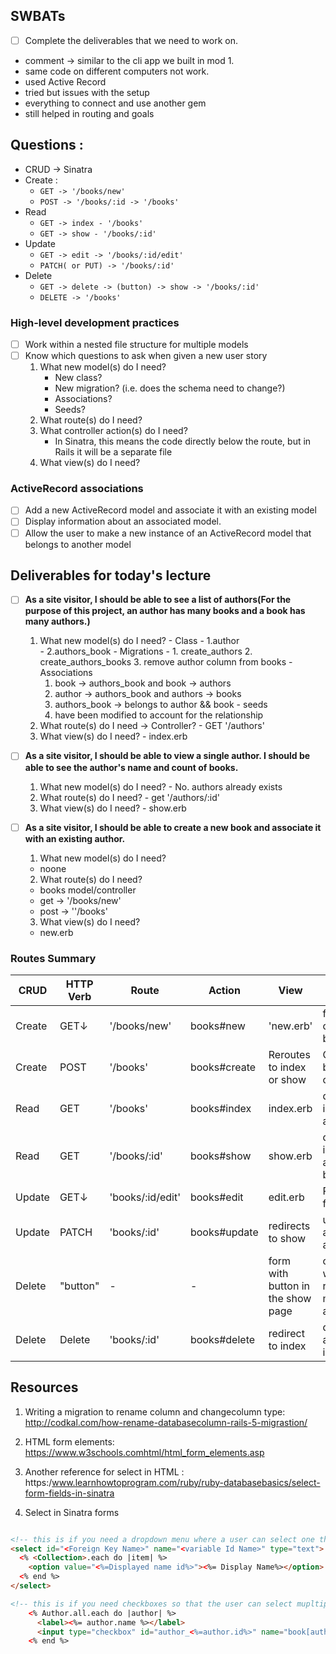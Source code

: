 ## SWBATs
  - [ ] Complete the deliverables that we need to work on.
  - comment -> similar to the cli app we built in mod 1.
  - same code on different computers not work.
  - used Active Record
  - tried but issues with the setup
  - everything to connect and use another gem
  - still helped in routing and goals


## Questions :
  - CRUD -> Sinatra
  - Create :
    - ```GET -> '/books/new'```
    - ```POST -> '/books/:id -> '/books'```
  - Read
    - ```GET -> index - '/books'```
    - ```GET -> show - '/books/:id'```
  - Update
    - ```GET -> edit -> '/books/:id/edit'```
    - ```PATCH( or PUT) -> '/books/:id'```
  - Delete
    - ```GET -> delete -> (button) -> show -> '/books/:id'```
    - ```DELETE -> '/books'```

### High-level development practices
 - [ ] Work within a nested file structure for multiple models
 - [ ] Know which questions to ask when given a new user story
    1. What new model(s) do I need?
       - New class?
       - New migration? (i.e. does the schema need to change?)
       - Associations?
       - Seeds?
    2. What route(s) do I need?
    3. What controller action(s) do I need?
       - In Sinatra, this means the code directly below the route, but in Rails it will be a separate file
    4. What view(s) do I need?

### ActiveRecord associations
 - [ ] Add a new ActiveRecord model and associate it with an existing model
 - [ ] Display information about an associated model.
 - [ ] Allow the user to make a new instance of an ActiveRecord model that belongs to another model

## Deliverables for today's lecture
- [ ] **As a site visitor, I should be able to see a list of authors(For the purpose of this project, an author has many books and a book has many authors.)**
    1. What new model(s) do I need?
      - Class
      - 1.author  
      - 2.authors_book
      - Migrations
      - 1. create_authors
        2. create_authors_books 
        3. remove author column from books
      - Associations
        1. book -> authors_book and book -> authors
        2. author -> authors_book and authors -> books
        3. authors_book -> belongs to author && book
      - seeds
        1. have been modified to account for the relationship
    2. What route(s) do I need -> Controller?
      - GET '/authors'
    3. What view(s) do I need?
      - index.erb

- [ ] **As a site visitor, I should be able to view a single author.  I should be able to see the author's name and count of books.**
    1. What new model(s) do I need?
      - No. authors already exists
    2. What route(s) do I need?
      - get '/authors/:id'
    3. What view(s) do I need?
      - show.erb
- [ ] **As a site visitor, I should be able to create a new book and associate it with an existing author.**
  1. What new model(s) do I need?
    - noone
  2. What route(s) do I need?
    - books model/controller
    - get -> '/books/new'
    - post -> ''/books'
  3. What view(s) do I need?
    - new.erb
      

### Routes Summary
| CRUD | HTTP Verb  | Route  | Action  |  View | UsedFor |
|---|---|---|---|---|---|
| Create |GET&darr; | '/books/new'  | books#new  |'new.erb'  |  form page to create a new book |
| Create | POST | '/books'  |  books#create | Reroutes to index or show| Creates a new book in the controller   |
| Read | GET  | '/books'  | books#index  |  index.erb|  displaying information about books  |
| Read |GET  | '/books/:id'  | books#show  |  show.erb |display information about a specific book  |
|  Update | GET&darr; | 'books/:id/edit'  | books#edit| edit.erb  | Renders a form for user to edit  |
|  Update  | PATCH | 'books/:id'  | books#update  | redirects to show | updates the attributes in aspecific book |
| Delete  | "button" |  - |  - |  form with button in the show page | create a form so we can delete records and map it to an action  |
  |  Delete | Delete |  'books/:id' | books#delete | redirect to index | deletes/destroys a specific book in the DB|

## Resources
1. Writing a migration to rename column and changecolumn type: http://codkal.com/how-rename-databasecolumn-rails-5-migrastion/
2. HTML form elements: https://www.w3schools.comhtml/html_form_elements.asp
3. Another reference for select in HTML : https:/www.learnhowtoprogram.com/ruby/ruby-databasebasics/select-form-fields-in-sinatra

4. Select in Sinatra forms
```html

<!-- this is if you need a dropdown menu where a user can select one thing -->
<select id="<Foreign Key Name>" name="<variable Id Name>" type="text">
  <% <Collection>.each do |item| %>
    <option value="<%=Displayed name id%>"><%= Display Name%></option>
  <% end %>
</select>

<!-- this is if you need checkboxes so that the user can select mupltiple things -->
    <% Author.all.each do |author| %>
      <label><%= author.name %></label>
      <input type="checkbox" id="author_<%=author.id%>" name="book[author_ids][]" value="<%= author.id %>"><br>
    <% end %>
```


